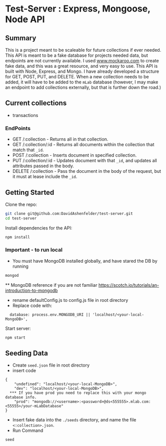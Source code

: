 # Test-Server : Express, Mongoose, Node API

## Summary
This is a project meant to be scaleable for future collections if ever needed. This API is meant to be a fake database for projects needed data, but endpoints are not currently available. I used www.mockaroo.com to create fake data, and this was a great resource, and very easy to use. This API is built with Node, Express, and Mongo. I have already developed a structure for GET, POST, PUT, and DELETE. When a new collection needs to be added, it will have to be added to the `mLab` database (however, I may make an endpoint to add collections externally, but that is further down the road.)

## Current collections
- transactions

### EndPoints
- GET /:collection - Returns all in that collection.
- GET /:collection/:id - Returns all documents within the collection that match that `_id`.
- POST /:collection - Inserts document in specified collection.
- PUT /:collection/:id - Updates document with that `_id`, and updates all attributes passed in the body.
- DELETE /:collection - Pass the document in the body of the request, but it must at lease include the `_id`.

## Getting Started

Clone the repo:
```sh
git clone git@github.com:DavidAshenfelder/test-server.git
cd test-server
```

Install dependencies for the API:
```sh
npm install
```

### Important - to run local
- You must have MongoDB installed globally, and have stared the DB by running
```sh
mongod
```
** MongoDB reference if you are not familiar https://scotch.io/tutorials/an-introduction-to-mongodb

- rename defaultConfig.js to config.js file in root directory
- Replace code with:
```
  database: process.env.MONGODB_URI || 'localhost/<your-local-MongoDB>',
```

Start server:
```sh
npm start
```

## Seeding Data
- Create `seed.json` file in root directory
- insert code
```
{
	"undefined": "localhost/<your-local-MongoDB>",
	"dev": "localhost/<your-local-MongoDB>",
  *** If you have prod you need to replace this with your mongo database info.
	"prod": "mongodb://<username>:<password>@ds<555555>.mlab.com:<55555>/your-mLabDatabase"
}
```
- Insert fake data into the `./seeds` directory, and name the file `<:collection>.json`.
- Run Command
```sh
seed
```

